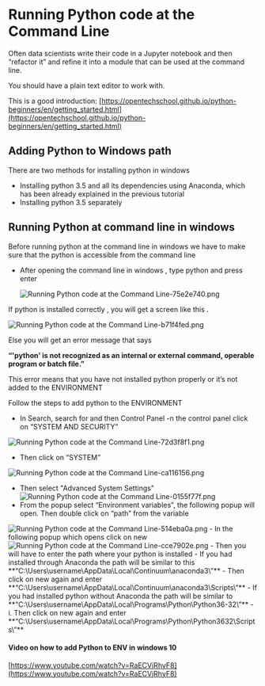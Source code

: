 # Running Python code at the Command Line

Often data scientists write their code in a Jupyter notebook and then “refactor it” and refine it into a module that can be used at the command line.

You should have a plain text editor to work with.


This is a good introduction:
[https://opentechschool.github.io/python-beginners/en/getting_started.html](https://opentechschool.github.io/python-beginners/en/getting_started.html)

## Adding Python to Windows path
There are two methods for installing python in windows

- Installing python 3.5 and all its dependencies using Anaconda, which has been already explained in the previous tutorial
- Installing python 3.5 separately

## Running Python at command line in windows

Before running python at the command line in windows we have to make sure that the python is accessible from the command line

- After opening the command line in windows , type python and  press enter

  <img alt="Running Python code at the Command Line-75e2e740.png" src="assets/Running Python code at the Command Line-75e2e740.png" width="" height="" >

If python is installed correctly , you will get a screen like this .

  <img alt="Running Python code at the Command Line-b71f4fed.png" src="assets/Running Python code at the Command Line-b71f4fed.png" width="" height="" >

Else you will get an error message that says

  **“'python' is not recognized as an internal or external command,
  operable program or batch file.”**

This error means that you have not installed python properly or it’s not added to the ENVIRONMENT

Follow the steps to add python to the ENVIRONMENT

- In Search, search for and then Control Panel
-n the control panel click on “SYSTEM AND SECURITY”

<img alt="Running Python code at the Command Line-72d3f8f1.png" src="assets/Running Python code at the Command Line-72d3f8f1.png" width="" height="" >

- Then click on “SYSTEM”

<img alt="Running Python code at the Command Line-ca116156.png" src="assets/Running Python code at the Command Line-ca116156.png" width="" height="" >

- Then select "Advanced System Settings"
    <img alt="Running Python code at the Command Line-0155f77f.png" src="assets/Running Python code at the Command Line-0155f77f.png" width="" height="" >  
- From the popup select “Environment variables”, the following popup will open. Then double click on “path” from the variable

<img alt="Running Python code at the Command Line-514eba0a.png" src="assets/Running Python code at the Command Line-514eba0a.png" width="" height="" >
- In the following popup which opens click on new
  <img alt="Running Python code at the Command Line-cce7902e.png" src="assets/Running Python code at the Command Line-cce7902e.png" width="" height="" >
- Then you will have to enter the path where your python is installed
  - If you had installed through Anaconda the path will be similar to this
**“C:\Users\username\AppData\Local\Continuum\anaconda3\”**
    - Then click on new again and enter
**“C:\Users\username\AppData\Local\Continuum\anaconda3\Scripts\”**
  - If you had installed python without Anaconda the path will be similar to
**“C:\Users\username\AppData\Local\Programs\Python\Python36-32\”**
    - i.	Then click on new again and enter
**“C:\Users\username\AppData\Local\Programs\Python\Python3632\Scripts\”**

#### Video on how to add Python to ENV in windows 10

[https://www.youtube.com/watch?v=RaECVjRhyF8](https://www.youtube.com/watch?v=RaECVjRhyF8)
